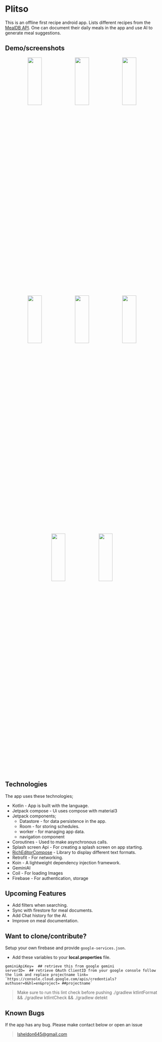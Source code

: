 # Plitso
This is an offline first recipe android app. Lists different recipes from the [MealDB API](https://www.themealdb.com/api.php). One can document their
daily meals in the app and use AI to generate meal suggestions.

## Demo/screenshots
<p align="center">
 <img src = "https://github.com/user-attachments/assets/7d65f31e-9090-4179-b5db-8f5103c7a742" height = "20%" width ="30%" >
 <img src = "https://github.com/user-attachments/assets/e6935e24-6cf6-42bf-8469-f42b1a754f39" height = "20%" width ="30%" >
 <img src = "https://github.com/user-attachments/assets/382ca8d7-1fae-4f92-9a8f-c6c7e1f08074" height = "20%" width ="30%" >
 <img src = "https://github.com/user-attachments/assets/0644bf62-2938-4136-9169-4a0f80a520f7" height = "20%" width ="30%" >
 <img src = "https://github.com/user-attachments/assets/c4e8db80-53bd-464f-a41a-1e4b6dc4a6d7" height = "20%" width ="30%" >
 <img src = "https://github.com/user-attachments/assets/4325c2cd-303f-4c03-a184-81f359999398" height = "20%" width ="30%" >
 <img src = "https://github.com/user-attachments/assets/e0028bb9-4238-4e7c-9d64-4ea51d1c011e" height = "20%" width ="30%" >
 <img src = "https://github.com/user-attachments/assets/690801f7-a1c7-437b-9799-d91ecbda0bbe" height = "20%" width ="30%" >
</p>

## Technologies

The app uses these technologies;

- Kotlin - App is built with the language.
- Jetpack compose - Ui uses compose with material3
- Jetpack components;
    - Datastore - for data persistence in the app.
    - Room - for storing schedules.
    - worker - for managing app data.
    - navigation component
- Coroutines - Used to make asynchronous calls.
- Splash screen Api - For creating a splash screen on app starting.
- [RichEditorCompose](https://mohamedrejeb.github.io/compose-rich-editor/) - Library to display different text formats.
- Retrofit - For networking.
- Koin - A lightweight dependency injection framework.
- GeminiAI
- Coil - For loading Images
- Firebase - For authentication, storage

## Upcoming Features
- Add filters when searching.
- Sync with firestore for meal documents.
- Add Chat history for the AI.
- Improve on meal documentation.

## Want to clone/contribute?
Setup your own firebase and provide `google-services.json`.
- Add these variables to your **local.properties** file.
```
geminiApiKey=  ## retrieve this from google gemini
serverID=  ## retrieve OAuth ClientID from your google console follow the link and replace projectname link= `https://console.cloud.google.com/apis/credentials?authuser=0&hl=en&project= ##projectname`
```

> Make sure to run this lint check before pushing
> ./gradlew ktlintFormat && ./gradlew ktlintCheck && ./gradlew detekt

## Known Bugs


If the app has any bug. Please make contact below or open an issue
> lsheldon645@gmail.com
